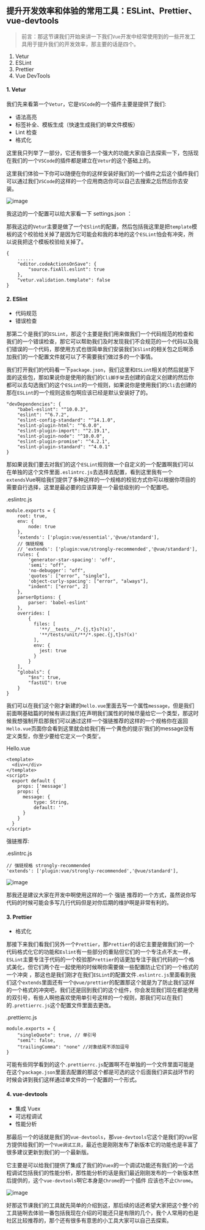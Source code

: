 ## 提升开发效率和体验的常用工具：ESLint、Prettier、vue-devtools

> 前言：那这节课我们开始来讲一下我们`Vue`开发中经常使用到的一些开发工具用于提升我们的开发效率，那主要的话是四个。

1. Vetur
2. ESLint
3. Prettier
4. Vue DevTools

#### 1. Vetur

我们先来看第一个`Vetur`，它是`VSCode`的一个插件主要是提供了我们:

- 语法高亮
- 标签补全、模板生成（快速生成我们的单文件模板）
- Lint 检查
- 格式化

这里我只列举了一部分，它还有很多一个强大的功能大家自己去探索一下，包括现在我们的一个`VSCode`的插件都是建立在`Vetur`的这个基础上的。

这里我们体验一下你可以随便在你的这样安装好我们的一个插件之后这个插件我们可以通过我们`VSCode`的这样的一个应用商店你可以自己去搜索之后然后你去安装。


![image](http://m.qpic.cn/psc?/V12UXEll2JjLTU/S1G4*2hi*D5aPIJug2nMazPnkz3b8tM.zuvvuReFj0wPXBcUytxYPrjztCqopSHS*E8RSb1DZ6LM0PGfqN0bcdXYUUOUi*8LD8QlP5iXzwY!/b&bo=ZQGwAAAAAAARB.Q!&rf=viewer_4&t=5)

我这边的一个配置可以给大家看一下 settings.json ：

那我这边的`Vetur`主要是做了一个`ESlint`的配置，然后包括我这里是把`template`模板的这个校验给关掉了是因为它可能会和我的本地的这个`ESLint`怕会有冲突，所以说我把这个模板校验给关掉了。

```
{
    ......
    "editor.codeActionsOnSave": {
		"source.fixAll.eslint": true
	},
    "vetur.validation.template": false
}
```

#### 2. ESlint

- 代码规范
- 错误检查

那第二个是我们的`ESLint`，那这个主要是我们用来做我们一个代码规范的检查和我们的一个错误检查，那它可以帮助我们及时发现我们不合规范的一个代码以及我们错误的一个代码，那使用方式也很简单我们安装我们`ESlint`的相关包之后啊添加我们的一个配置文件就可以了不需要我们做过多的一个事情。

我们打开我们的代码看一下`package.json`，我们这里和`ESLint`相关的然后就是下面的这些包，那如果说你是使用的我们的`Cli脚手架`去创建的自定义创建的然后你都可以去勾选我们的这个`ESLint`的一个规则，如果说你是使用我们的`Cli`去创建的那在`ESLint`的一个规则这些包啊应该已经是默认安装好了的。

```
"devDependencies": {
    "babel-eslint": "^10.0.3",
    "eslint": "^6.7.2",
    "eslint-config-standard": "^14.1.0",
    "eslint-plugin-html": "^6.0.0",
    "eslint-plugin-import": "^2.19.1",
    "eslint-plugin-node": "^10.0.0",
    "eslint-plugin-promise": "^4.2.1",
    "eslint-plugin-standard": "^4.0.1"
}
```

那如果说我们要去对我们的这个`ESLint`规则做一个自定义的一个配置啊我们可以在单独的这个文件里面`.eslintrc.js`去选择去配置，看到这里我有一个`extends`Vue啊给我们提供了多种这样的一个规格的校验方式你可以根据你项目的需要自行选择，这里是最必要的应该算是一个最低级别的一个配置吧。

.eslintrc.js
```
module.exports = {
    root: true,
    env: {
        node: true
    },
    'extends': ['plugin:vue/essential','@vue/standard'],
    // 强链规格
    // 'extends': ['plugin:vue/strongly-recommended','@vue/standard'],
    rules: {
        'generator-star-spacing': 'off',
    	'semi': "off",
    	'no-debugger': "off",
    	'quotes': ["error", "single"],
    	'object-curly-spacing': ["error", "always"],
    	"indent": ["error", 2]
    },
    parserOptions: {
        parser: 'babel-eslint'
    },
    overrides: [
        {
          files: [
            '**/__tests__/*.{j,t}s?(x)',
            '**/tests/unit/**/*.spec.{j,t}s?(x)'
          ],
          env: {
            jest: true
          }
        }
    ],
    "globals": {
        "$ns": true,
        "fastUI": true
    }
}
```

我们可以在我们这个刚才新建的`Hello.vue`里面去写一个属性`message`，但是我们前面啊基础篇的时候有讲过我们在声明我们属性的时候尽量给它一个类型，那这时候我想强制开启那我们可以通过这样一个强链推荐的这样的一个规格你在返回`Hello.vue`页面你会看到这里就会给我们有一个黄色的提示‘我们的message没有定义类型，你至少要给它定义一个类型’。

Hello.vue

```
<template>
  <div></div>
</template>
<script>
  export default {
    props: ['message']
    props: {
      message: {
          type: String,
          default: ''
      }
    }
  }
</script>
```

强链推荐:

.eslintrc.js
```
// 强链规格 strongly-recommended
'extends': ['plugin:vue/strongly-recommended','@vue/standard'],
```

![image](http://m.qpic.cn/psc?/V12UXEll2JjLTU/S1G4*2hi*D5aPIJug2nMaxkn79uBfyBmNgM5Q.uy0j3QoRzlX0bQb9cweMsrlY3C8z*DuOYpr7cq.H*oKaHFthqg7d6t1BaroXMvlPmEdhk!/b&bo=8AIXAQAAAAARB9Q!&rf=viewer_4&t=5)


那我还是建议大家在开发中啊使用这样的一个 强链 推荐的一个方式，虽然说你写代码的时候可能会多写几行代码但是对你后期的维护啊是非常有利的。

#### 3. Prettier

- 格式化

那接下来我们看我们另外一个`Prettier`，那`Prettier`的话它主要是做我们的一个代码格式化它的功能和`Eslint`有一些部分的重贴但它们的一个专注点不太一样，`ESLint`主要专注于代码的一个校验那`Prettier`的话更加专注于我们代码的一个格式美化，但它们两个在一起使用的时候啊你需要做一些配置防止它们的一个格式的一个冲突
，那这也是我们刚才在我们`ESLint`的配置文件`.eslintrc.js`里面看到我们这个`extends`里面还有一个`@vue/prettier`的配置那这个就是为了防止我们这样的一个格式的冲突吧，我们还是回到我们的这个组件，你会发现我们现在都是使用的双引号，有些人啊他喜欢使用单引号这样的一个规则，那我们可以在我们的`.prettierrc.js`这个配置文件里面去更改。


.prettierrc.js

```
module.exports = {
	"singleQuote": true, // 单引号
	"semi": false,
	"trailingComma": "none" //对象结尾不添加逗号
}
```

可能有些同学看到的这个`.prettierrc.js`配置啊不在单独的一个文件里面可能是在这个`package.json`里面去配置的那这个都是可选的这个后面我们讲实战环节的时候会讲到我们这样通过单文件的一个配置的一个形式。


#### 4. vue-devtools

- 集成 Vuex
- 可远程调试
- 性能分析

那最后一个的话就是我们的`vue-devtools`，那`vue-devtools`它这个是我们的`Vue`官方提供给我们的一个`Vue调试工具`，最近也是刚刚发布了新版本它的功能也是丰富了很多建议更新到我们的一个最新版。

它主要是可以给我们提供了集成了我们的`Vuex`的一个调试功能还有我们的一个远程调试包括我们的性能分析，那性能分析的话是我们最近刚刚发布的一个新版本然后提供的，这个`vue-devtools`啊它本身是`Chrome`的一个插件
应该也不止`Chrome`。

![image](http://m.qpic.cn/psc?/V12UXEll2JjLTU/S1G4*2hi*D5aPIJug2nMa0ju2U8AfLY6KsNN*la64*k0.KvoAacNmDLRGUZth3cTyR.70LO5KsC1OJOFjJPoN0YX74DWpckuv9s3jXfoWYY!/b&bo=eAP0AQAAAAARB74!&rf=viewer_4&t=5)


好那这节课我们的工具就先简单的介绍到这，那后续的话还希望大家把这个整个的工具链啊去体验一番包括我现在介绍的可能还只是有限的几个，我个人常用的也是社区比较推荐的，那个还有很多有意思的小工具大家可以自己去探索。
